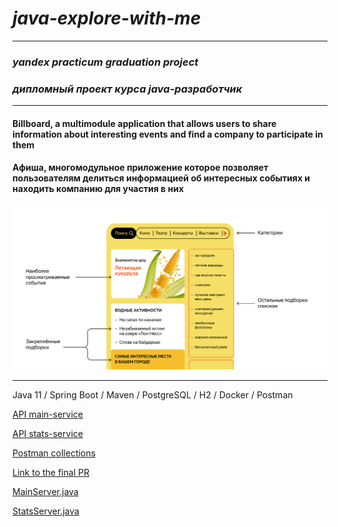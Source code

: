 # _java-explore-with-me_
___
### _yandex practicum graduation project_
### _дипломный проект курса java-разработчик_
___

#### Billboard, a multimodule application that allows users to share information about interesting events and find a company to participate in them
####  Афиша, многомодульное приложение которое позволяет пользователям делиться информацией об интересных событиях и находить компанию для участия в них

<img src="./img/ewm.png" alt="drawing" width="1000"/>

___

Java 11 / Spring Boot / Maven / PostgreSQL / H2 / Docker / Postman

[API main-service](./ewm-main-service-spec.json)

[API stats-service](./ewm-stats-service-spec.json)

[Postman collections](./postman)

[Link to the final PR](https://github.com/akrecev/java-explore-with-me/pull/6)

[MainServer.java](./main/src/main/java/ru/practicum/MainServer.java)

[StatsServer.java](./stats/stats-server/src/main/java/ru/practicum/StatsServer.java)